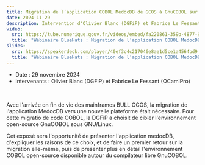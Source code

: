 ```yaml
---
title: Migration de l’application COBOL MedocDB de GCOS à GnuCOBOL sur GNU/Linux
date: 2024-11-29
description: Intervention d'Olivier Blanc (DGFiP) et Fabrice Le Fessant (OCamlPro)
video:
  src: https://tube.numerique.gouv.fr/videos/embed/fa220861-359b-4877-9ca7-4f2557bf2e1d
  title: "Wébinaire BlueHats : Migration de l’application COBOL MedocDB de GCOS à GnuCOBOL sur GNU/Linux"
slides:
  src: https://speakerdeck.com/player/40ef3c4c217046e8ae1d5ce1a4564bd9
  title: "Wébinaire BlueHats : Migration de l’application COBOL MedocDB de GCOS à GnuCOBOL sur GNU/Linux"
---
```


- Date : 29 novembre 2024
- Intervenants : Olivier Blanc (DGFiP) et Fabrice Le Fessant (OCamlPro)

<br/>

Avec l'arrivée en fin de vie des mainframes BULL GCOS, la migration de l'application MedocDB vers une nouvelle plateforme était nécessaire. Pour cette migratio de code COBOL, la DGFiP a choisit de cibler l'environnement open-source GnuCOBOL sous GNU/Linux.

Cet exposé sera l'opportunité de présenter l'application medocDB, d'expliquer les raisons de ce choix, et de faire un premier retour sur la migration elle-même, puis de présenter plus en détail l'environnement COBOL open-source disponible autour du compilateur libre GnuCOBOL.
